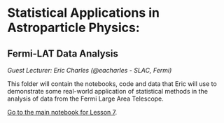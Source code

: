 # Statistical Applications in Astroparticle Physics:

## Fermi-LAT Data Analysis

_Guest Lecturer: Eric Charles (@eacharles - SLAC, Fermi)_

This folder will contain the notebooks, code and data that Eric will use to demonstrate some real-world application of statistical methods in the analysis of data from the Fermi Large Area Telescope.

[Go to the main notebook for Lesson 7](../../lessons/7.ApplicationsInAstroparticlePhysics.ipynb).
